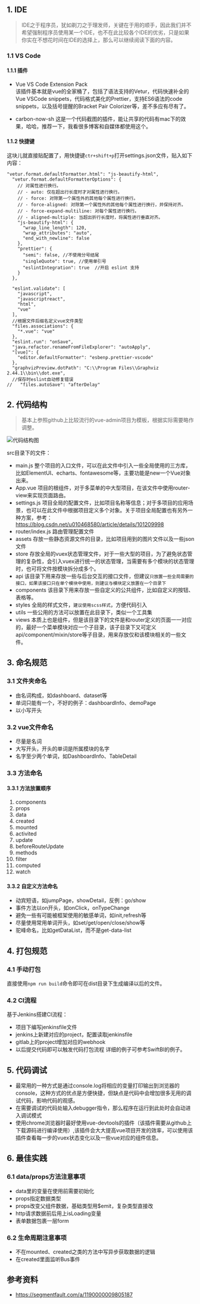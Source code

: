 
## 1. IDE
> IDE之于程序员，犹如剃刀之于理发师，关键在于用的顺手，因此我们并不希望强制程序员使用某一个IDE，也不在此比较各个IDE的优劣，只是如果你实在不想花时间在IDE的选择上，那么可以继续阅读下面的内容。

### 1.1 VS Code
#### 1.1.1 插件
- Vue VS Code Extension Pack  
该插件基本就是vue的全家桶了，包括了语法支持的Vetur，代码快速补全的Vue VSCode snippets，代码格式美化的Prettier，支持ES6语法的code snippets，以及括号提醒的Bracket Pair Colorizer等，差不多应有尽有了。

- carbon-now-sh
这是一个代码截图的插件，能让共享的代码有mac下的效果，哈哈，推荐一下，我看很多博客和自媒体都使用这个。

#### 1.1.2 快捷键
这块儿就直接贴配置了，用快捷键`ctr+shift+p`打开settings.json文件，贴入如下内容：
```
"vetur.format.defaultFormatter.html": "js-beautify-html",
  "vetur.format.defaultFormatterOptions": {
    // 对属性进行换行。
    // - auto: 仅在超出行长度时才对属性进行换行。
    // - force: 对除第一个属性外的其他每个属性进行换行。
    // - force-aligned: 对除第一个属性外的其他每个属性进行换行，并保持对齐。
    // - force-expand-multiline: 对每个属性进行换行。
    // - aligned-multiple: 当超出折行长度时，将属性进行垂直对齐。
    "js-beautify-html": {
      "wrap_line_length": 120,
      "wrap_attributes": "auto",
      "end_with_newline": false
    },
    "prettier": {
      "semi": false, //不使用分号结尾
      "singleQuote": true, //使用单引号
      "eslintIntegration": true  //开启 eslint 支持
    }
  },
  
  "eslint.validate": [
    "javascript",
    "javascriptreact",
    "html",
    "vue"
  ],
  //根据文件后缀名定义vue文件类型
  "files.associations": {
    "*.vue": "vue"
  },
  "eslint.run": "onSave",
  "java.refactor.renameFromFileExplorer": "autoApply",
  "[vue]": {
    "editor.defaultFormatter": "esbenp.prettier-vscode"
  },
  "graphvizPreview.dotPath": "C:\\Program Files\\Graphviz 2.44.1\\bin\\dot.exe",
  //保存时eslint自动修复错误
//   "files.autoSave": "afterDelay"

```

## 2. 代码结构

> 基本上参照github上比较流行的vue-admin项目为模板，根据实际需要略作调整。

![代码结构图](code-structure.png)

src目录下的文件：
- main.js 整个项目的入口文件，可以在此文件中引入一些全局使用的三方库，比如ElementUI、echarts、fontawesome等，主要功能是new一个Vue对象出来。
- App.vue 项目的根组件，对于多菜单的中大型项目，在该文件中使用router-view来实现页面路由。
- settings.js 项目全局的配置文件，比如项目名称等信息；对于多项目的应用场景，也可以在此文件中根据项目定义多个对象。关于项目全局配置也有另外一种方案，参考：https://blog.csdn.net/u010468580/article/details/101209998
- router/index.js 路由管理配置文件
- assets 存放一些静态资源文件的目录，比如项目用到的图片文件以及一些json文件
- store 存放全局的vuex状态管理文件，对于一些大型的项目，为了避免状态管理的复杂性，会引入vuex进行统一的状态管理，当需要有多个模块的状态管理时，也可将文件按模块拆分成多个。 
- api 该目录下用来存放一些与后台交互的接口文件，但建议`只放置一些全局需要的接口，如果该接口只在单个模块中使用，则建议与模块定义放置在一个目录下`
- components 该目录下用来存放一些自定义的公共组件，比如自定义的按钮、表格等。
- styles 全局的样式文件，`建议使用scss样式`，方便代码引入
- utils 一些公用的方法可以放置在此目录下，类似一个工具集
- views 本质上也是组件，但是该目录下的文件是和router定义的页面一一对应的，最好一个菜单模块对应一个子目录，该子目录下又可定义api/component/mixin/store等子目录，用来存放仅和该模块相关的一些文件。

## 3. 命名规范
### 3.1 文件夹命名
- 由名词构成，如dashboard、dataset等
- 单词只能有一个，不好的例子：dashboardInfo、demoPage
- 以小写开头

### 3.2 vue文件命名
- 尽量是名词
- 大写开头，开头的单词是所属模块的名字
- 名字至少两个单词，如DashboardInfo、TableDetail

### 3.3 方法命名
#### 3.3.1 方法放置顺序
1. components
2. props
3. data
4. created
5. mounted
6. activited
7. update
8. beforeRouteUpdate
9. methods
10. filter
11. computed
12. watch

#### 3.3.2 自定义方法命名
- 动宾短语，如jumpPage，showDetail，反例：go/show
- 事件方法以on开头，如onClick，onTypeChange
- 避免一些有可能被框架使用的敏感单词，如init,refresh等
- 尽量使用常用单词开头，如set/get/open/close/show等
- 驼峰命名，比如getDataList，而不是get-data-list

## 4. 打包规范
### 4.1 手动打包
直接使用`npm run build`命令即可在dist目录下生成编译以后的文件。

### 4.2 CI流程
基于Jenkins搭建CI流程：
- 项目下编写jenkinsfile文件
- jenkins上新建对应的project，配置读取jenkinsfile
- gitlab上的project增加对应的webhook
- 以后提交代码即可以触发代码打包流程
详细的例子可参考SwiftBI的例子。

## 5. 代码调试
- 最常用的一种方式是通过console.log将相应的变量打印输出到浏览器的console，这种方式的优点是方便快捷，但缺点是代码中会增加很多无用的调试代码，影响代码的观感。
- 在需要调试的代码处输入debugger指令，那么程序在运行到此处时会自动进入调试模式
- 使用chrome浏览器时最好使用vue-devtools的插件（该插件需要从github上下载源码进行编译使用）,该插件会大大提高vue项目开发的效率，可以使用该插件查看每一步的vuex状态变化以及一些vue对应的组件信息。

## 6. 最佳实践
### 6.1 data/props方法注意事项
- data里的变量在使用前需要初始化
- props指定数据类型
- props改变父组件数据，基础类型用$emit，复杂类型直接改
- http请求数据前后用上isLoading变量
- 表单数据包裹一层form

### 6.2 生命周期注意事项
- 不在mounted、created之类的方法中写异步获取数据的逻辑
- 在created里面监听Bus事件

## 参考资料
- https://segmentfault.com/a/1190000009805187